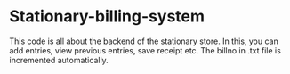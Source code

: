 # Stationary-billing-system
This code is all about the backend of the stationary store. In this, you can add entries, view previous entries, save receipt etc. The billno in .txt file is incremented automatically.
